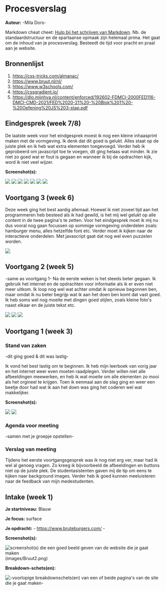 # Procesverslag
**Auteur:** -Mila Dors-

Markdown cheat cheet: [Hulp bij het schrijven van Markdown](https://github.com/adam-p/markdown-here/wiki/Markdown-Cheatsheet). Nb. de standaardstructuur en de spartaanse opmaak zijn helemaal prima. Het gaat om de inhoud van je procesverslag. Besteedt de tijd voor pracht en praal aan je website.



## Bronnenlijst
1. https://css-tricks.com/almanac/
2. https://www.bruut.nl/nl/
3. https://www.w3schools.com/
4. https://cssgradient.io/
5. https://dlo.mijnhva.nl/content/enforced/192602-FDMCI-2000FED116-DMCI-CMD-2021/FED%2020-21%20-%20Blok%201%20-%20Oefening%20JS%203-stap.pdf



## Eindgesprek (week 7/8)

De laatste week voor het eindgesprek moest ik nog een kleine inhaasprint maken met de vormgeving. Ik denk dat dit goed is gelukt. Alles staat op de juiste plek en ik heb wat extra elementen toegevoegd. Verder heb ik geprobeerd om javascript toe te voegen, dit ging helaas wat minder. Ik zie niet zo goed wat er fout is gegaan en wanneer ik bij de opdrachten kijk, word ik niet veel wijzer.

**Screenshot(s):**

<img src="images/eindP1.png">
<img src="images/eindP2.png">
<img src="images/eindP3.png">
<img src="images/eindP4.png">
<img src="images/eindP5.png">
<img src="images/eindP6.png">
<img src="images/eindP7.png">

## Voortgang 3 (week 6)

Deze week ging het best aardig allemaal. Hoewel ik niet zoveel tijd aan het programmeren heb besteed als ik had gewild, is het mij wel gelukt op alle content in de twee pagina's te zetten. Voor het eindgesprek moet ik mij nu dus vooral nog gaan focussen op sommige vormgeving onderdelen zoals: hamburger menu, alles hetzelfde font etc. Verder moet ik kijken naar de interactieve onderdelen. Met javascript gaat dat nog wel even puzzelen worden.

<img src="images/screenW6.4.png">
<imh src="images/screenW6.5.png">



## Voortgang 2 (week 5)

-same as voortgang 1-
Na de eerste weken is het steeds beter gegaan. Ik gebruik het internet en de opdrachten voor informatie als ik er even niet meer uitkom. Ik loop nog wel wat achter omdat ik opnieuw begonnen ben, maar omdat ik nu beter begrijp wat ik aan het doen ben komt dat vast goed. Ik heb soms wel nog moeite met dingen goed stijlen, zoals kleine foto's naast elkaar en de juiste tekst etc. 

<img src="images/screenW6.1.png">
<img src="images/screenW6.2.png">
<img src="images/screenW6.3.png">



## Voortgang 1 (week 3)

### Stand van zaken

-dit ging goed & dit was lastig-

Ik vond het best lastig om te beginnen. Ik heb mijn leerboek van vorig jaar en het internet weer even moeten raadplegen. Verder willen niet alle afbeeldingen meewerken, en heb ik wat moeite om alle elementen zo mooi als het orgineel te krijgen. Toen ik eenmaal aan de slag ging en weer een beetje door had wat ik aan het doen was ging het coderen wel wat makkelijker.


**Screenshot(s):**

<img src="images/screenshotW1.1.png">
<img src="images/screenshotW1.3.png">

### Agenda voor meeting

-samen met je groepje opstellen-

### Verslag van meeting

Tijdens het eerste voortgangsgesprek was ik nog niet erg ver, maar had ik wel al genoeg vragen. Zo kreeg ik bijvoorbeeld de afbeeldingen en buttons niet op de juiste plek. De studentasistenten gaven mij de tip om eens te kijken naar background images. Verder heb ik goed kunnen meeluisteren naar de feedback van mijn medestudenten.



## Intake (week 1)

**Je startniveau:** Blauw

**Je focus:** surface 

**Je opdracht:** - https://www.bruteburgers.com/ -

**Screenshot(s):**

![screenshot(s) die een goed beeld geven van de website die je gaat maken](images/Bruut1.png) (images/Bruut2.png)


**Breakdown-schets(en):**

![-voorlopige breakdownschets(en) van een of beide pagina's van de site die je gaat maken-](images/Breakdown-schets.png)
